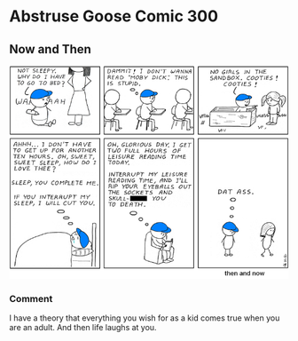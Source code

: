 # Abstruse Goose Comic 300
## Now and Then

![image](reverse_the_polarity.png)
### Comment
I have a theory that everything you wish for as a kid comes true when you are an adult. And then life laughs at you.
